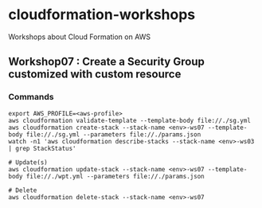 # cloudformation-workshops
Workshops about Cloud Formation on AWS

## Workshop07 : Create a Security Group customized with custom resource

### Commands
```
export AWS_PROFILE=<aws-profile>
aws cloudformation validate-template --template-body file://./sg.yml
aws cloudformation create-stack --stack-name <env>-ws07 --template-body file://./sg.yml --parameters file://./params.json
watch -n1 'aws cloudformation describe-stacks --stack-name <env>-ws03 | grep StackStatus'

# Update(s)
aws cloudformation update-stack --stack-name <env>-ws07 --template-body file://./wpt.yml --parameters file://./params.json

# Delete
aws cloudformation delete-stack --stack-name <env>-ws07
```
